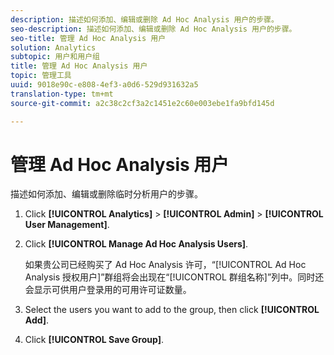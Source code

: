 ```yaml
---
description: 描述如何添加、编辑或删除 Ad Hoc Analysis 用户的步骤。
seo-description: 描述如何添加、编辑或删除 Ad Hoc Analysis 用户的步骤。
seo-title: 管理 Ad Hoc Analysis 用户
solution: Analytics
subtopic: 用户和用户组
title: 管理 Ad Hoc Analysis 用户
topic: 管理工具
uuid: 9018e90c-e808-4ef3-a0d6-529d931632a5
translation-type: tm+mt
source-git-commit: a2c38c2cf3a2c1451e2c60e003ebe1fa9bfd145d

---
```



# 管理 Ad Hoc Analysis 用户

描述如何添加、编辑或删除临时分析用户的步骤。

1. Click **[!UICONTROL Analytics]** &gt; **[!UICONTROL Admin]** &gt; **[!UICONTROL User Management]**.
1. Click **[!UICONTROL Manage Ad Hoc Analysis Users]**.

   如果贵公司已经购买了 Ad Hoc Analysis 许可，“[!UICONTROL Ad Hoc Analysis 授权用户]”群组将会出现在“[!UICONTROL 群组名称]”列中。同时还会显示可供用户登录用的可用许可证数量。

1. Select the users you want to add to the group, then click **[!UICONTROL Add]**.
1. Click **[!UICONTROL Save Group]**.
